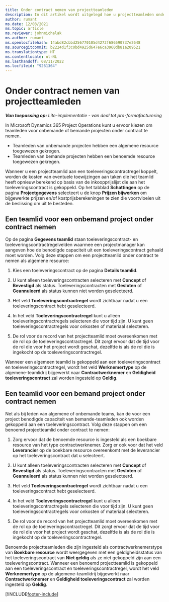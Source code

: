 ```yaml
---
title: Onder contract nemen van projectteamleden
description: In dit artikel wordt uitgelegd hoe u projectteamleden onder contract neemt in Microsoft Dynamics 365 Project Operations.
author: rumant
ms.date: 12/03/2021
ms.topic: article
ms.reviewer: johnmichalak
ms.author: rumant
ms.openlocfilehash: 14abd82cbbd256770105d4272f686590737e2648
ms.sourcegitcommit: b2224d1f3c0bd4925d647e6ca3960db81a209521
ms.translationtype: HT
ms.contentlocale: nl-NL
ms.lasthandoff: 08/11/2022
ms.locfileid: "9261364"
---
```

# <a name="subcontracting-project-team-members"></a>Onder contract nemen van projectteamleden

_**Van toepassing op:** Lite-implementatie - van deal tot pro-formafacturering_

In Microsoft Dynamics 365 Project Operations kunt u ervoor kiezen om teamleden voor onbemande of bemande projecten onder contract te nemen.

- Teamleden van onbemande projecten hebben een algemene resource toegewezen gekregen.
- Teamleden van bemande projecten hebben een benoemde resource toegewezen gekregen.

Wanneer u een projectteamlid aan een toeleveringscontractregel koppelt, worden de kosten van eventuele toewijzingen aan taken die het teamlid heeft opnieuw berekend op basis van de inkoopprijslijst die aan het toeleveringscontract is gekoppeld.  Op het tabblad **Schattingen** op de pagina **Projectgegevens** selecteert u de knop **Prijzen bijwerken** om bijgewerkte prijzen en/of kostprijsberekeningen te zien die voortvloeien uit de beslissing om uit te besteden. 

## <a name="subcontracting-an-unstaffed-project-team-member"></a>Een teamlid voor een onbemand project onder contract nemen
Op de pagina **Gegevens teamlid** staan toeleveringscontract- en toeleveringscontractregelvelden waarmee een projectmanager kan aangeven hoe de benodigde capaciteit uit een toeleveringscontract gehaald moet worden. Volg deze stappen om een projectteamlid onder contract te nemen als algemene resource:

1.  Kies een toeleveringscontract op de pagina **Details teamlid**.

2.  U kunt alleen toeleveringscontracten selecteren met **Concept** of **Bevestigd** als status. Toeleveringscontracten met **Gesloten** of **Geannuleerd** als status kunnen niet worden geselecteerd. 

3.  Het veld **Toeleveringscontractregel** wordt zichtbaar nadat u een toeleveringscontract hebt geselecteerd.

4.  In het veld **Toeleveringscontractregel** kunt u alleen toeleveringscontractregels selecteren die voor tijd zijn. U kunt geen toeleveringscontractregels voor onkosten of materiaal selecteren.

5.  De rol voor de record van het projectteamlid moet overeenkomen met de rol op de toeleveringscontractregel. Dit zorgt ervoor dat de tijd voor de rol die voor het project wordt geschat, dezelfde is als de rol die is ingekocht op de toeleveringscontractregel. 

Wanneer een algemeen teamlid is gekoppeld aan een toeleveringscontract en toeleveringscontractregel, wordt het veld **Werknemertype** op de algemene-teamlidrij bijgewerkt naar **Contractwerknemer** en **Geldigheid toeleveringscontract** zal worden ingesteld op **Geldig**.

## <a name="subcontracting-a-staffed-project-team-member"></a>Een teamlid voor een bemand project onder contract nemen
Net als bij leden van algemene of onbemande teams, kan de voor een project benodigde capaciteit van bemande-teamleden ook worden gekoppeld aan een toeleveringscontract. Volg deze stappen om een benoemd projectteamlid onder contract te nemen:

1.  Zorg ervoor dat de benoemde resource is ingesteld als een boekbare resource van het type contractwerknemer. Zorg er ook voor dat het veld **Leverancier** op de boekbare resource overeenkomt met de leverancier op het toeleveringscontract dat u selecteert. 

2.  U kunt alleen toeleveringscontracten selecteren met **Concept** of **Bevestigd** als status. Toeleveringscontracten met **Gesloten** of **Geannuleerd** als status kunnen niet worden geselecteerd. 

3.  Het veld **Toeleveringscontractregel** wordt zichtbaar nadat u een toeleveringscontract hebt geselecteerd.

4.  In het veld **Toeleveringscontractregel** kunt u alleen toeleveringscontractregels selecteren die voor tijd zijn. U kunt geen toeleveringscontractregels voor onkosten of materiaal selecteren.

5.  De rol voor de record van het projectteamlid moet overeenkomen met de rol op de toeleveringscontractregel. Dit zorgt ervoor dat de tijd voor de rol die voor het project wordt geschat, dezelfde is als de rol die is ingekocht op de toeleveringscontractregel. 

Benoemde projectteamleden die zijn ingesteld als contractwerknemerstype van **Boekbare resource** wordt weergegeven met een geldigheidsstatus van het toeleveringscontract van **Niet geldig** als ze niet gekoppeld zijn aan een toeleveringscontract. Wanneer een benoemd projectteamlid is gekoppeld aan een toeleveringscontract en toeleveringscontractregel, wordt het veld **Werknemertype** op de algemene-teamlidrij bijgewerkt naar **Contractwerknemer** en **Geldigheid toeleveringscontract** zal worden ingesteld op **Geldig**.

[!INCLUDE[footer-include](../../includes/footer-banner.md)]

